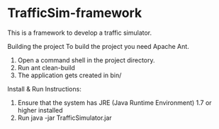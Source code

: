 # TrafficSim-framework

This is a framework to develop a traffic simulator.

Building the project
To build the project you need Apache Ant.
1. Open a command shell in the project directory.
2. Run ant clean-build
3. The application gets created in bin/

Install & Run Instructions:
1. Ensure that the system has JRE (Java Runtime Environment) 1.7 or higher installed
2. Run java -jar TrafficSimulator.jar
